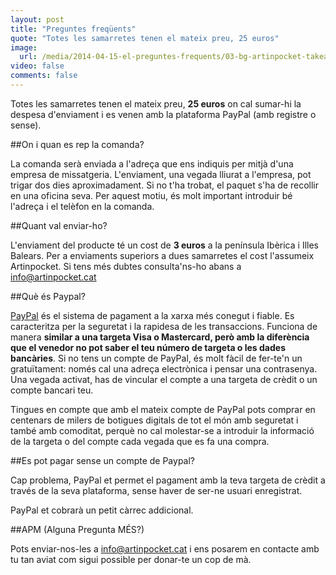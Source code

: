 ```yaml
---
layout: post
title: "Preguntes freqüents"
quote: "Totes les samarretes tenen el mateix preu, 25 euros"
image: 
  url: /media/2014-04-15-el-preguntes-frequents/03-bg-artinpocket-takeaway.jpg
video: false
comments: false
---
```


Totes les samarretes tenen el mateix preu, **25 euros** on cal sumar-hi la despesa d'enviament i es venen amb la plataforma PayPal (amb registre o sense).

##On i quan es rep la comanda?

La comanda serà enviada a l'adreça que ens indiquis per mitjà d'una empresa de missatgeria. L'enviament, una vegada lliurat a l'empresa, pot trigar dos dies aproximadament. Si no t'ha trobat, el paquet s'ha de recollir en una oficina seva. Per aquest motiu, és molt important introduir bé l'adreça i el telèfon en la comanda.

##Quant val enviar-ho? 

L'enviament del producte té un cost de **3 euros** a la península Ibèrica i Illes Balears. Per a enviaments superiors a dues samarretes el cost l'assumeix Artinpocket. Si tens més dubtes consulta'ns-ho abans a [info@artinpocket.cat](mailto:info@artinpocket.cat) 

##Què és Paypal?

[PayPal](https://www.paypal.com/es/webapps/mpp/home) és el sistema de pagament a la xarxa més conegut i fiable. Es caracteritza per la seguretat i la rapidesa de les transaccions. Funciona de manera **similar a una targeta Visa o Mastercard, però amb la diferència que el venedor no pot saber el teu número de targeta o les dades bancàries**.
Si no tens un compte de PayPal, és molt fàcil de fer-te'n un gratuïtament: només cal una adreça electrònica i pensar una contrasenya. Una vegada activat, has de vincular el compte a una targeta de crèdit o un compte bancari teu.

Tingues en compte que amb el mateix compte de PayPal pots comprar en centenars de milers de botigues digitals de tot el món amb seguretat i també amb comoditat, perquè no cal molestar-se a introduir la informació de la targeta o del compte cada vegada que es fa una compra.

##Es pot pagar sense un compte de Paypal?

Cap problema, PayPal et permet el pagament amb la teva targeta de crèdit a través de la seva plataforma, sense haver de ser-ne usuari enregistrat. 

PayPal et cobrarà un petit càrrec addicional.

##APM (Alguna Pregunta MÉS?)

Pots enviar-nos-les a [info@artinpocket.cat](mailto:info@artinpocket.cat) i ens posarem en contacte amb tu tan aviat com sigui possible per donar-te un cop de mà.